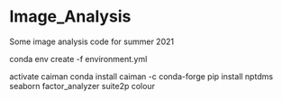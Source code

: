 # Image_Analysis
 Some image analysis code for summer 2021

conda env create -f environment.yml

activate caiman
conda install caiman -c conda-forge
pip install nptdms seaborn factor_analyzer suite2p colour
